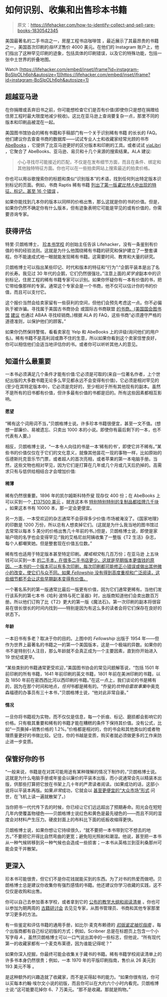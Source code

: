 # 如何识别、收集和出售珍本书籍

> 原文：<https://lifehacker.com/how-to-identify-collect-and-sell-rare-books-1830542345>

美国最著名的二手书店之一，房屋工程书店咖啡馆 ，最近展示了其最昂贵的书籍之一，美国首次印刷的*指环王*售价 4000 美元。在他们的 Instagram 账户上，他们指出了这种罕见印刷的迹象，包括具体的印刷错误，以及它的特殊功能，包括一张中土世界的折叠地图。

Watch [https://lifehacker.com/embed/inset/iframe?id=instagram-BoSIpOLh6ph&autosize=1](https://lifehacker.com/embed/inset/iframe?id=instagram-BoSIpOLh6ph&autosize=1) 

## **超越亚马逊**

在你捐赠或丢弃旧书之前，你可能想检查它们是否有价值(即使你只是想在捐赠给住房工程时最大限度地减少税收)。这比在亚马逊上查询要复杂一点，那里不同的版本和印刷品被混在一起。

美国图书馆协会的稀有书籍和手稿部门有一个关于识别稀有书籍 的长长的 FAQ。他们建议你去查查书商的数据库——试试专业人士和收藏家经常光顾的书市 [AbeBooks](https://www.abebooks.com/) ，它提供了比亚马逊更好的区分版本和印刷的工具。或者试试 [viaLibri](https://www.vialibri.net/) ，它聚合了 AbeBooks、亚马逊、易贝和十几个来源的搜索结果。ALA 建议:

> 小心寻找尽可能接近的匹配，不仅是在发布细节方面，而且在条件、绑定和其他独特特征方面。你也可以在一些拍卖网站上搜索最近的拍卖价格。

你也可以用谷歌搜索你的标题和类似“识别版本”的术语，找到任何列出特定版本识别标记的页面。例如，书商 Raptis 稀有书籍 [列出了第一版*霍比特人*中出现的特征、标记，甚至 16 个错误](https://www.raptisrarebooks.com/identifying-the-hobbit-and-lord-of-the-rings-first-edition-issue-points/) 。

如果你能找到几本你的版本以同样的价格出售，那么这就是你的书的价值。但是，如果你仍然不确定你有什么版本，但有迹象表明它可能是罕见的或有价值的，你需要咨询专家。

## **获得评估**

特里·贝朗格博士， [珍本书学校](https://rarebookschool.org/) 的创始主任告诉 Lifehacker，没有一条鉴别有价值的书的经验法则。这就是为什么他围绕稀有书籍的研究和保护建立了一整套课程。你不能速成式地一眼就能发现稀有书籍。这需要时间、教育和大量的研究。

贝朗格博士可以指出某些印记、时代和版本的特征和“行为”:“企鹅平装本是出了名的长寿。我见过 30 年代的企鹅，它们仍然很强壮。”注意上面的*奖学金*副本中的识别标记，住房工程的稀有书籍专家可以识别。如果你怀疑你有一本有价值的书，把它带给像那样的专家。通常这个专家会是一个书商，他不仅可以估计你的书的价值，而且可以支付它。

这个报价当然会给卖家留有一些获利的空间，但他们会预先考虑这一点。你不必偏执于被诈骗。寻找属于美国古书商协会 或国际古书商联盟 [的书商。(美国国会图书馆](https://ilab.org/home) [建议](https://www.loc.gov/acq/acqfaq.html) 也通过 ABAA 寻找经销商。)根据 ALA 的 FAQ，这些书商“必须遵守严格的道德准则，以保护他们的顾客。”

如果你仍然保持警惕，看看卖家在 Yelp 和 AbeBooks 上的评级(询问他们的用户名)。稀有书籍不是高利润或靠不住的生意，所以如果你看到这个卖家信誉良好，你可以相信他们会适当地评估你的书。或者你可以听听其他人的意见。

## **知道什么最重要**

一本书必须满足几个条件才能有价值:它必须是可取的(来自一位著名作者，上个世纪出版的大多数书籍无论多么罕见都永远不会变得有价值)，它必须是相对罕见的(至少在其特定版本中)，它必须是完好的，至少相对于所有其他现有的副本。虽然不是所有的旧书都有价值，但许多最有价值的书都是旧的。所有这些因素都相互影响。

#### 愿望

“稀有这个词用词不当，”贝朗格博士说。许多珍本书籍很便宜，甚至一文不值。(想想一部廉价、易被遗忘、只卖出 1000 本的小说。即使你有最后剩下的一本，也不代表有人要。)

相反，贝朗格博士说，“一本令人向往的书是一本‘稀有的书’，即使它并不稀有。”某些书的价值仅仅在于它们的文化意义，就像其他昙花一现的事物一样，比如原始的伍德斯托克音乐节门票，或者超人的首次亮相，或者苹果的第一本电脑手册。当然，这些文物也相对罕见，因为它们是打算在几年或几个月或几天后扔掉的。高需求只有与低供给相结合才会增加价值:

#### 稀薄

稀有仍然很重要。1896 年的凯尔姆斯科特乔叟 现存仅 400 份；在 AbeBooks 上可以买到一个[【137500 美元](https://www.abebooks.com/servlet/BookDetailsPL?bi=30110426923&searchurl=kn%3Dkelmscott%26tn%3Dchaucer%26sortby%3D1&cm_sp=snippet-_-srp1-_-title1) 。就连这本书 [特别特别特别的复制品都挂牌几千块](https://www.abebooks.com/servlet/SearchResults?cm_sp=sort-_-SRP-_-Results&kn=kelmscott&sortby=1&tn=chaucer) 。如果这本书有 10000 本，那一定会更便宜。

另一方面，一本受欢迎的杂志通常不会获得多少价值:市场被淹没了。《国家地理》的印数是 1200 万份，所以总有人想卖掉它们。(这就是为什么我当地的图书馆过去常常以每本 5 美分的价格出售几十年前的书。)但是，贝朗格博士说，即使是家喻户晓的名字也会变得罕见:“我的艾格尼丝阿姨收集了一整版《T2 生活》杂志，每个人都嘲笑她。但是整套现在价值五位数。”

稀有性也适用于特定版本甚至特定印刷。*魔戒相交*有几百万份；在亚马逊 上五块钱可以买到一本 [的二手本，在很多二手书店更少。这就是早期版本更值钱的原因。一本书的一个版本可以有多次印刷，每次印刷都可能修正小错误或做出其他微小的改变，使它们与众不同。如果 *Fellowship* 没有得到高度重视和广泛阅读，这些细节都不会让这些早期副本变得有价值。](https://www.amazon.com/gp/offer-listing/0618574948/ref=tmm_pap_used_olp_0?asc_campaign=InlineText&asc_refurl=https://lifehacker.com/how-to-identify-collect-and-sell-rare-books-1830542345&asc_source=&condition=used&ie=UTF8&qid=1542650400&sr=8-2&tag=kinjalifehackerlink-20)

一个著名系列的第一版通常比最后一版更有价值，因为它们通常更稀有。当他们发行该系列的第七本书《哈利·波特与死亡圣器》时，出版商知道他们会卖出数百万册。所以他们订购了比《T2》更大的第一版《魔法石》。第一次印刷的副本将很容易在很长很长的时间内找到——特别是因为有这么多的读者会将它们保存在良好的状态下。

#### 年龄

一本旧书有多老？取决于你的目的。上图中的 *Fellowship* 出版于 1954 年——但作为世界上最著名的书籍之一的第一个美国版本，这是一个极端的异数。如果你的书不是特别引人注目，那么年龄就不会真正成为一个主要因素，直到你开始进入 19 世纪或更早。

“某些类别的书籍通常更受欢迎，”美国图书协会的常见问题解答说，“包括 1501 年前印刷的所有书籍，1641 年前印刷的英文书籍，1801 年前在美洲印刷的书籍，以及 1850 年前在密西西比河以西印刷的书籍。”在这一点上，我们谈论的书是稀有的，因为在那个时间和地点，*任何*书都是稀有的。“乔叟的*坎特伯雷故事集*中奥克森福德的办事员有三十本书，”贝朗格博士说，“他对此非常自豪。”

#### 情况

一旦你将书籍视为实物，而不仅仅是信息，每一个折痕、标记、磨损都会影响它的价格。只有极其重要和稀有的书籍才能在糟糕的条件下保持其价值。没有公式，比如“一页撕掉=销售价格的 1.2%。”价格都是相对的，你的书会和其他类似的或者物理质量更好的书做比较。记住，你的书越是变质，购买者就必须做更多的工作来防止进一步变质。

## 保管好你的书

“一般来说，书籍是在对其可能用途有某种理解的情况下制作的，”贝朗格博士说。这就是为什么电脑手册或年鉴会以廉价的平装本出版，而小说通常会先以精装本出版，供那些打算把它放在书架上几十年的严肃读者阅读。(如果成功的话，这部小说将以平装本再版。如果*非常*成功，它就会以 [甚至更便宜的“大众市场”形式](http://www.differencebetween.net/language/the-difference-between-paperback-and-mass-paperback/) 问世，在飞机上读一遍就散架了。)

当你把书一代代传下去的时候，你已经让它们远远超出了预期寿命。阳光会在短短几年内使覆盖物褪色——贝朗格博士说红色和黄色是最先褪色的——而且不同的湿度会对材料产生压力。硬皮封面上的布料比下面的纸板收缩得更快。

贝朗格博士说，如果你想让它持续很久，“就不要把一本书带到它不想去的地方。”不要把它开得比自然弯曲的更宽；避免阳光照射和潮湿。他说，甚至把一本书从一种气候转移到另一种气候也会造成一些损害；一本书从英格兰到亚利桑那州可能会变干并散架。

## **更深入**

珍本书可能很贵，但它们不是你花钱就能买到的东西。为了对书的热爱而做吧。贝朗格博士总是建议你收集你有强烈感情的书籍。他还建议你学习收藏的实践，这不仅仅是收购和出售。

你可以自己去参加善本学校，或者拿到它的 [公布的教学大纲和阅读清单](https://rarebookschool.org/courses/) 。你也可以参加为期两周的 [古籍研讨会](https://www.bookseminars.com/) 去见见专家，从图书管理员、书商和其他专家那里学习更多的方法。

有一些鉴定和评估书籍的通用手册，如比尔·麦克布赖德的 [*初版鉴定袖珍指南*](https://www.amazon.com/Pocket-Guide-Identification-First-Editions/dp/0930313062?asc_campaign=InlineText&asc_refurl=https://lifehacker.com/how-to-identify-collect-and-sell-rare-books-1830542345&asc_source=&tag=kinjalifehackerlink-20) 。每个出版商都有自己标记初版的方式；例如，Scribner 总是在标题页上包含一个小写字母 *A* 。虽然贝朗格博士可以一口气说出其中的一些标志，但他说，“所有现代第一的收藏家都有一个麦克布莱德，因为谁能记得呢？”

如果你深入挖掘，你最终可能会收集关于藏书的书籍。稀有书籍学校阅读清单上的许多书本身仍然很贵；例如，一本 1970 年的平版印刷指南，售价从 26 美元到 193 美元不等 。

是这种额外的兴趣造就了收藏家，而不是买得起书的能力。“如果你很有钱，你可以买每本约翰·埃尔文小说的初版，而且你可以在大约六个小时内看完。贝朗格博士说:“这可能要花掉你 6、7 万美元。“那不是收藏。那就是购物。”